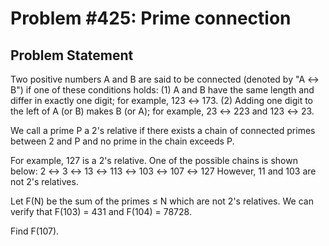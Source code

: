 # Problem #425: Prime connection 

## Problem Statement 


Two positive numbers A and B are said to be connected (denoted by "A ↔ B") if one of these conditions holds:
(1) A and B have the same length and differ in exactly one digit; for example, 123 ↔ 173.
(2) Adding one digit to the left of A (or B) makes B (or A); for example, 23 ↔ 223 and 123 ↔ 23.


We call a prime P a 2's relative if there exists a chain of connected primes between 2 and P and no prime in the chain exceeds P.


For example, 127 is a 2's relative. One of the possible chains is shown below:
2 ↔ 3 ↔ 13 ↔ 113 ↔ 103 ↔ 107 ↔ 127
However, 11 and 103 are not 2's relatives.


Let F(N) be the sum of the primes ≤ N which are not 2's relatives.
We can verify that F(103) = 431 and F(104) = 78728.


Find F(107).

